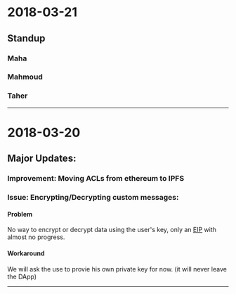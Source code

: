 # 2018-03-21

## Standup

### Maha

### Mahmoud

### Taher

---------------------

# 2018-03-20

## Major Updates:

### Improvement: Moving ACLs from ethereum to IPFS

### Issue: Encrypting/Decrypting custom messages:

#### Problem 
No way to encrypt or decrypt data using the user's key, only an [EIP](https://github.com/ethereum/EIPs/issues/130) with almost no progress.

#### Workaround
We will ask the use to provie his own private key for now. (it will never leave the DApp)

---------------------
